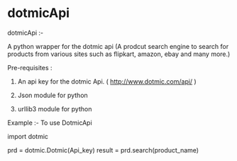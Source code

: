 # dotmicApi

dotmicApi :-

A python wrapper for the dotmic api (A prodcut search engine to search for products from various sites such as flipkart, amazon, ebay and 
many more.)

Pre-requisites : 

1) An api key for the dotmic Api. ( http://www.dotmic.com/api/ )

2) Json module for python

3) urllib3 module for python


Example :- To use DotmicApi

import dotmic

prd = dotmic.Dotmic(Api_key)
result = prd.search(product_name)
